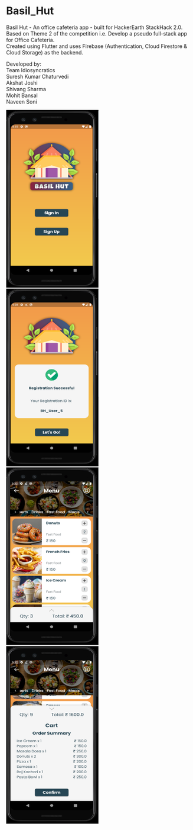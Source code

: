 # Basil_Hut
Basil Hut - An office cafeteria app - built for HackerEarth StackHack 2.0. <br>
Based on Theme 2 of the competition i.e. Develop a pseudo full-stack app for Office Cafeteria. <br>
Created using Flutter and uses Firebase (Authentication, Cloud Firestore & Cloud Storage) as the backend. <br>

Developed by: <br>
Team Idiosyncratics <br>
Suresh Kumar Chaturvedi <br>
Akshat Joshi <br>
Shivang Sharma <br>
Mohit Bansal <br>
Naveen Soni <br>

<img src="Screenshots/Basil Hut 1.png" alt="Basil Hut 1" width="250" height="480"/> &nbsp; &nbsp; <img src="Screenshots/Basil Hut 2.png" alt="Basil Hut 2" width="250" height="480"/> <br>
<img src="Screenshots/Basil Hut 3.png" alt="Basil Hut 3" width="250" height="480"/> &nbsp; &nbsp; <img src="Screenshots/Basil Hut 4.png" alt="Basil Hut 4" width="250" height="480"/>
